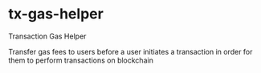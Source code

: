 # tx-gas-helper

Transaction Gas Helper

Transfer gas fees to users before a user initiates a transaction in order for them to perform transactions on blockchain
